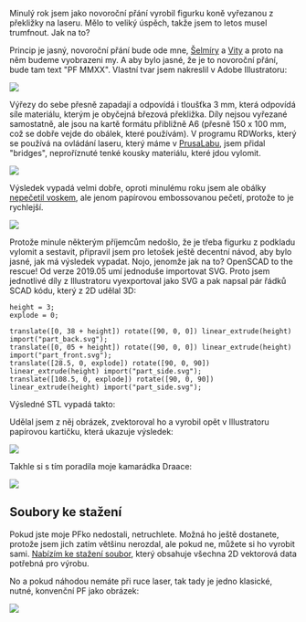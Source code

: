 <!-- dcterms:title = Pour féliciter: Open source 3D PF MMXX DYI -->
<!-- dcterms:abstract = Možná jste ode mne dostali přání k novému roku, možná ho ještě dostanete, pokud se v dohledné době uvidíme. Pokud ne, můžete si ho vyrobit sami, protože je open source a zdrojové soubory jsou k dispozici. -->
<!-- x4w:category = Bastlení -->
<!-- dcterms:creator = Michal Altair Valášek -->
<!-- dcterms:dateAccepted = 2019-12-31 -->
<!-- x4w:coverUrl = /cover-pictures/20191231-pf2020.jpg -->
<!-- x4w:pictureUrl = /perex-pictures/20191231-pf2020.png -->
<!-- x4w:pictureWidth = 150 -->
<!-- x4w:pictureHeight = 150 -->

Minulý rok jsem jako novoroční přání vyrobil figurku koně vyřezanou z překližky na laseru. Mělo to veliký úspěch, takže jsem to letos musel trumfnout. Jak na to?

Princip je jasný, novoroční přání bude ode mne, [Šelmíry](https://www.facebook.com/SelmiraWolf/) a [Vity](https://www.facebook.com/AequitasWolf/) a proto na něm budeme vyobrazeni my. A aby bylo jasné, že je to novoroční přání, bude tam text "PF MMXX". Vlastní tvar jsem nakreslil v Adobe Illustratoru:

![](https://www.cdn.altairis.cz/Blog/2019/20191231-ai.png)

Výřezy do sebe přesně zapadají a odpovídá i tloušťka 3 mm, která odpovídá síle materiálu, kterým je obyčejná březová překližka. Díly nejsou vyřezané samostatně, ale jsou na kartě formátu přibližně A6 (přesně 150 x 100 mm, což se dobře vejde do obálek, které používám). V programu RDWorks, který se používá na ovládání laseru, který máme v [PrusaLabu](https://www.prusalab.cz/), jsem přidal "bridges", neproříznuté tenké kousky materiálu, které jdou vylomit.

![](https://www.cdn.altairis.cz/Blog/2019/20191231-rld.png)

Výsledek vypadá velmi dobře, oproti minulému roku jsem ale obálky [nepečetil voskem](https://www.altair.blog/2018/11/pecet), ale jenom papírovou embossovanou pečetí, protože to je rychlejší.

![](/cover-pictures/20191231-pf2020.jpg)

Protože minule některým příjemcům nedošlo, že je třeba figurku z podkladu vylomit a sestavit, připravil jsem pro letošek ještě decentní návod, aby bylo jasné, jak má výsledek vypadat. Nojo, jenomže jak na to? OpenSCAD to the rescue! Od verze 2019.05 umí jednoduše importovat SVG. Proto jsem jednotlivé díly z Illustratoru vyexportoval jako SVG a pak napsal pár řádků SCAD kódu, který z 2D udělal 3D:

```scad
height = 3;
explode = 0;

translate([0, 38 + height]) rotate([90, 0, 0]) linear_extrude(height) import("part_back.svg");
translate([0, 05 + height]) rotate([90, 0, 0]) linear_extrude(height) import("part_front.svg");
translate([28.5, 0, explode]) rotate([90, 0, 90]) linear_extrude(height) import("part_side.svg");
translate([108.5, 0, explode]) rotate([90, 0, 90]) linear_extrude(height) import("part_side.svg");
```

Výsledné STL vypadá takto:

<script src="https://gist.github.com/ridercz/3c519f0949469b8cf9107b058c4c8471.js"></script>

Udělal jsem z něj obrázek, zvektoroval ho a vyrobil opět v Illustratoru papírovou kartičku, která ukazuje výsledek:

![](https://www.cdn.altairis.cz/Blog/2019/20191231-navod.png)

Takhle si s tím poradila moje kamarádka Draace:

![](https://www.cdn.altairis.cz/Blog/2019/20191231-draace.jpg)

## Soubory ke stažení

Pokud jste moje PFko nedostali, netruchlete. Možná ho ještě dostanete, protože jsem jich zatím většinu nerozdal, ale pokud ne, můžete si ho vyrobit sami. [Nabízím ke stažení soubor](https://www.cdn.altairis.cz/Blog/2019/20191231-pf2020.zip), který obsahuje všechna 2D vektorová data potřebná pro výrobu.

No a pokud náhodou nemáte při ruce laser, tak tady je jedno klasické, nutné, konvenční PF jako obrázek:

![](https://www.cdn.altairis.cz/Misc/PF2020.jpg)